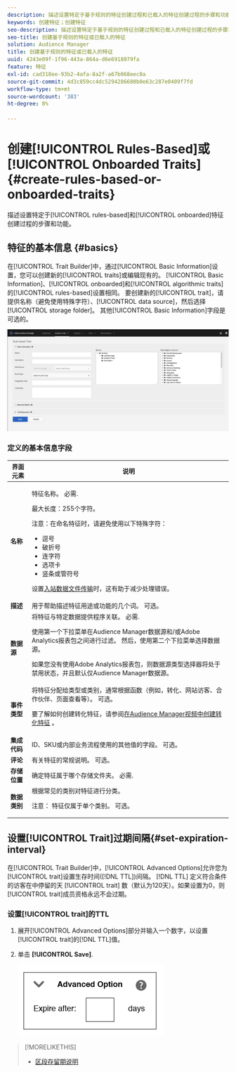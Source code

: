```yaml
---
description: 描述设置特定于基于规则的特征创建过程和已载入的特征创建过程的步骤和功能。
keywords: 创建特征；创建特征
seo-description: 描述设置特定于基于规则的特征创建过程和已载入的特征创建过程的步骤和功能。
seo-title: 创建基于规则的特征或已载入的特征
solution: Audience Manager
title: 创建基于规则的特征或已载入的特征
uuid: 4243e09f-1f96-443a-864a-d6e6918079fa
feature: 特征
exl-id: cad318ee-93b2-4afa-8a2f-a67b068eec0a
source-git-commit: 4d3c859cc4dc5294286680b0e63c287e0409f7fd
workflow-type: tm+mt
source-wordcount: '383'
ht-degree: 8%

---
```


# 创建[!UICONTROL Rules-Based]或 [!UICONTROL Onboarded Traits] {#create-rules-based-or-onboarded-traits}

描述设置特定于[!UICONTROL rules-based]和[!UICONTROL onboarded]特征创建过程的步骤和功能。

<!-- c_tb_rules_traits.xml -->

## 特征的基本信息 {#basics}

在[!UICONTROL Trait Builder]中，通过[!UICONTROL Basic Information]设置，您可以创建新的[!UICONTROL traits]或编辑现有的。 [!UICONTROL Basic Information]、[!UICONTROL onboarded]和[!UICONTROL algorithmic traits]的[!UICONTROL rules-based]设置相同。 要创建新的[!UICONTROL trait]，请提供名称（避免使用特殊字符）、[!UICONTROL data source]，然后选择[!UICONTROL storage folder]。 其他[!UICONTROL Basic Information]字段是可选的。

<!-- c_tb_basics.xml -->

![创建特征](assets/create-trait.png)

### 定义的基本信息字段

<table id="table_42AEC7A5B22346C5BB996D2D36C56229"> 
 <thead> 
  <tr> 
   <th colname="col1" class="entry"> 界面元素 </th> 
   <th colname="col2" class="entry"> 说明 </th> 
  </tr> 
 </thead>
 <tbody> 
  <tr> 
   <td colname="col1"> <b><span class="uicontrol">名称</span></b> </td> 
   <td colname="col2"> <p>特征名称。 必需. </p> <p>最大长度：255个字符。 </p> <p> <p>注意：在命名特征时，请避免使用以下特殊字符： 
      <ul id="ul_AB38A333F21A4AA9B5656CBA69BA65E3"> 
       <li id="li_0E5033B540BC41E799075845388E85A7">逗号 </li> 
       <li id="li_B1A6C3E3FB98473A91E4675EE09460F0">破折号 </li> 
       <li id="li_579302FE34B64FE0AE3C751012839229">连字符 </li> 
       <li id="li_44890F738CC64E449CC2545D701ECBC7">选项卡 </li> 
       <li id="li_C203837501A94342923C99A7DAD1ED61">竖条或管符号 </li> 
      </ul> </p> </p> <p>设置<a href="../../integration/sending-audience-data/batch-data-transfer-explained/inbound-file-contents.md">入站数据文件传输</a>时，这有助于减少处理错误。 </p> </td> 
  </tr> 
  <tr> 
   <td colname="col1"> <b><span class="uicontrol"> 描述</span></b> </td> 
   <td colname="col2"> 用于帮助描述特征用途或功能的几个词。 可选。 </td> 
  </tr> 
  <tr> 
   <td colname="col1"> <b><span class="uicontrol"> 数据源</span></b> </td> 
   <td colname="col2"> 将特征与特定数据提供程序关联。 必需. <p>使用第一个下拉菜单在Audience Manager数据源和/或Adobe Analytics报表包之间进行过滤。 然后，使用第二个下拉菜单选择数据源。</p><p> 如果您没有使用Adobe Analytics报表包，则数据源类型选择器将处于禁用状态，并且默认仅Audience Manager数据源。</p>  </td> 
  </tr>
   <tr> 
   <td colname="col1"> <b><span class="uicontrol"> 事件类型</span></b> </td> 
   <td colname="col2"> 将特征分配给类型或类别，通常根据函数（例如，转化、网站访客、合作伙伴、页面查看等）。 可选。 <p> 要了解如何创建转化特征，请参阅<a href="https://docs.adobe.com/content/help/en/audience-manager-learn/tutorials/build-and-manage-audiences/traits-and-segments/creating-conversion-traits.html">在Audience Manager视频中创建转化特征</a> 。 </p></td> 
  </tr> 
  <tr> 
   <td colname="col1"> <b><span class="uicontrol"> 集成代码</span></b> </td> 
   <td colname="col2"> ID、SKU或内部业务流程使用的其他值的字段。 可选。 </td> 
  </tr> 
  <tr> 
   <td colname="col1"> <b><span class="uicontrol"> 评论</span></b> </td> 
   <td colname="col2"> 有关特征的常规说明。 可选。 </td> 
  </tr> 
  <tr> 
   <td colname="col1"> <b><span class="uicontrol"> 存储位置</span></b> </td> 
   <td colname="col2"> 确定特征属于哪个存储文件夹。 必需. </td> 
  </tr> 
  <tr> 
   <td colname="col1"> <b><span class="uicontrol"> 数据类别</span></b> </td> 
   <td colname="col2"> 根据常见的类别对特征进行分类。 <p>注意： 特征仅属于单个类别。 可选。 </p> </td> 
  </tr> 
 </tbody> 
</table>

## 设置[!UICONTROL Trait]过期间隔{#set-expiration-interval}

在[!UICONTROL Trait Builder]中，[!UICONTROL Advanced Options]允许您为[!UICONTROL trait]设置生存时间([!DNL TTL])间隔。 [!DNL TTL] 定义符合条件的访客在中停留的天 [!UICONTROL trait] 数（默认为120天）。如果设置为0，则[!UICONTROL trait]成员资格永远不会过期。

<!-- t_tb_ttl.xml -->

### 设置[!UICONTROL trait]的TTL

1. 展开[!UICONTROL Advanced Options]部分并输入一个数字，以设置[!UICONTROL trait]的[!DNL TTL]值。
1. 单击 **[!UICONTROL Save]**.

   ![](assets/TTL.png)

>[!MORELIKETHIS]
>
>* [区段存留期说明](../../features/traits/segment-ttl-explained.md)

